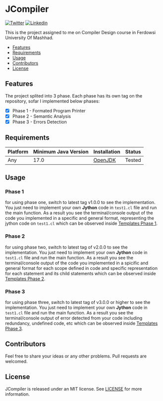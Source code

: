 # JCompiler

[![Twitter](https://img.shields.io/badge/Twitter-@Vosough_k-blue.svg?style=flat-square)](https://twitter.com/vosough_k)
[![Linkedin](https://img.shields.io/badge/Linkedin-KiarashVosough-blue.svg?style=flat-square)](https://www.linkedin.com/in/kiarashvosough/)

This is the project assigned to me on Compiler Design course in Ferdowsi University Of Mashhad.

- [Features](#features)
- [Requirements](#requirements)
- [Usage](#Usage)
- [Contributors](#Contributors)
- [License](#license)

## Features

The project splited into 3 phase. Each phase has its own tag on the repository, sofar I implemented below phases:

- [x] Phase 1 - Formated Program Printer
- [x] Phase 2 - Semantic Analysis
- [x] Phase 3 - Errors Detection

## Requirements

| Platform | Minimum Java Version | Installation | Status |
| --- | --- | --- | --- |
| Any | 17.0 | [OpenJDK](https://openjdk.java.net) | Tested |

## Usage

### Phase 1

for using phase one, switch to latest tag v1.0.0 to see the implementation. 
You just need to implement your own **Jython** code in `test1.cl` file and run the main function.
As a result you see the terminal/console output of the code you implemented in a specific and general format, representing the jython code on `test1.cl`
which can be observed inside [Templates Phase 1](https://github.com/kiarashvosough1999/JCompiler/tree/master/Samples/outputTemplate/phase1).


### Phase 2

for using phase two, switch to latest tag of v2.0.0 to see the implementation. 
You just need to implement your own **Jython** code in `test1.cl` file and run the main function.
As a result you see the terminal/console output of the code you implemented in a spicific and general format for each scope defined in code and specific representation for each statement and its child statements
which can be observed inside [Templates Phase 2](https://github.com/kiarashvosough1999/JCompiler/tree/master/Samples/outputTemplate/phase2).


### Phase 3

for using phase three, switch to latest tag of v3.0.0 or higher to see the implementation. 
You just need to implement your own **Jython** code in `test1.cl` file and run the main function.
As a result you see the terminal/console output of error detected from your code including redundancy, undefined code, etc
which can be observed inside [Templates Phase 3](https://github.com/kiarashvosough1999/JCompiler/tree/master/Samples/outputTemplate/phase%203).


## Contributors

Feel free to share your ideas or any other problems. Pull requests are welcomed.

## License

JCompiler is released under an MIT license. See [LICENSE](https://github.com/kiarashvosough1999/JCompiler/blob/master/LICENSE) for more information.
